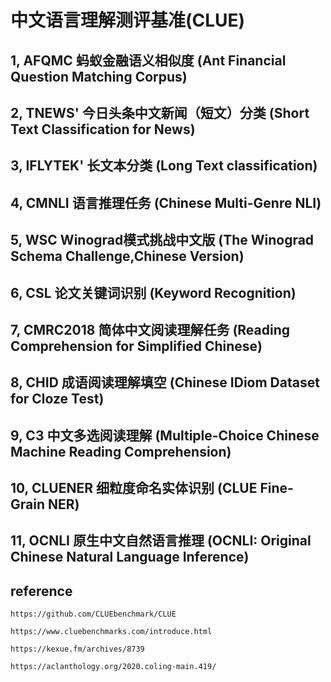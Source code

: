 # 中文语言理解测评基准(CLUE)

## 1, AFQMC 蚂蚁金融语义相似度 (Ant Financial Question Matching Corpus)

## 2, TNEWS' 今日头条中文新闻（短文）分类 (Short Text Classification for News)

## 3, IFLYTEK' 长文本分类 (Long Text classification)

## 4, CMNLI 语言推理任务 (Chinese Multi-Genre NLI)

## 5, WSC Winograd模式挑战中文版 (The Winograd Schema Challenge,Chinese Version)

## 6, CSL 论文关键词识别 (Keyword Recognition)

## 7, CMRC2018 简体中文阅读理解任务 (Reading Comprehension for Simplified Chinese)

## 8, CHID 成语阅读理解填空 (Chinese IDiom Dataset for Cloze Test)

## 9, C3 中文多选阅读理解 (Multiple-Choice Chinese Machine Reading Comprehension)

## 10, CLUENER 细粒度命名实体识别 (CLUE Fine-Grain NER)

## 11, OCNLI 原生中文自然语言推理 (OCNLI: Original Chinese Natural Language Inference)

## reference 
    https://github.com/CLUEbenchmark/CLUE

    https://www.cluebenchmarks.com/introduce.html

    https://kexue.fm/archives/8739

    https://aclanthology.org/2020.coling-main.419/
